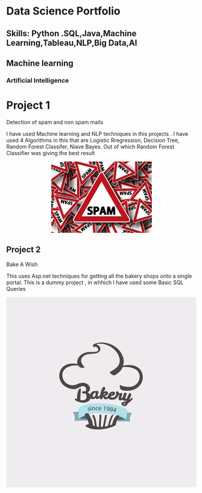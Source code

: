 
# Data Science Portfolio
Skills: Python .SQL,Java,Machine Learning,Tableau,NLP,Big Data,AI
---
## Machine learning

### Artificial Intelligence

# Project 1

Detection of spam and non spam mails

I have used Machine learning and NLP techniques in this projects . I have used 4 Algorithms in this that are Logistic Rregression, Decision Tree, Random Forest Classifer, Niave Bayes. Out of which  Random Forest  Classifier was giving the best result 

<center><img src="assets/img/spam_img.jpeg"/></center>

 
 
## Project 2

Bake A Wish 

 This uses Asp.net techniques for getting all the bakery shops onto a single portal. This is a dummy project , in whhich I have used some Basic SQL Queries
 
<center><img src="assets/img/bakery logo.jpg"/></center>
